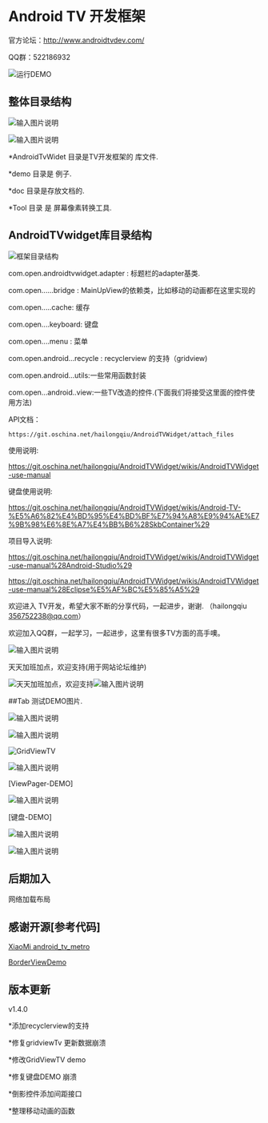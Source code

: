 # Android TV 开发框架

官方论坛：http://www.androidtvdev.com/ 

QQ群：522186932

![运行DEMO](https://git.oschina.net/hailongqiu/AndroidTVWidget/raw/master/doc/demo.gif?dir=0&filepath=doc%2Fdemo.gif&oid=f30160b097d319e464d106b39c6b5414acc9fdac&sha=9de6aa98d14c3c80d88f4dfb93a5064ba2614a81 "在这里输入图片标题")


## 整体目录结构

![输入图片说明](http://git.oschina.net/uploads/images/2016/0525/144035_11b9989b_111902.png "在这里输入图片标题")

![输入图片说明](http://git.oschina.net/uploads/images/2016/0525/144049_4f5dbe94_111902.png "在这里输入图片标题")

*AndroidTvWidet 目录是TV开发框架的 库文件.

*demo 目录是 例子.

*doc 目录是存放文档的.

*Tool 目录 是 屏幕像素转换工具.

## AndroidTVwidget库目录结构

![框架目录结构](http://git.oschina.net/uploads/images/2016/0505/155151_939fc32a_111902.png "在这里输入图片标题")

com.open.androidtvwidget.adapter : 标题栏的adapter基类.

com.open......bridge : MainUpView的依赖类，比如移动的动画都在这里实现的

com.open.....cache: 缓存

com.open....keyboard: 键盘

com.open....menu : 菜单

com.open.android...recycle : recyclerview 的支持（gridview)

com.open.android...utils:一些常用函数封装

com.open...android..view:一些TV改造的控件.(下面我们将接受这里面的控件使用方法)

API文档：

    https://git.oschina.net/hailongqiu/AndroidTVWidget/attach_files

使用说明: 

   https://git.oschina.net/hailongqiu/AndroidTVWidget/wikis/AndroidTVWidget-use-manual

键盘使用说明:
   
   https://git.oschina.net/hailongqiu/AndroidTVWidget/wikis/Android-TV-%E5%A6%82%E4%BD%95%E4%BD%BF%E7%94%A8%E9%94%AE%E7%9B%98%E6%8E%A7%E4%BB%B6%28SkbContainer%29

项目导入说明:
   
   https://git.oschina.net/hailongqiu/AndroidTVWidget/wikis/AndroidTVWidget-use-manual%28Android-Studio%29

   https://git.oschina.net/hailongqiu/AndroidTVWidget/wikis/AndroidTVWidget-use-manual%28Eclipse%E5%AF%BC%E5%85%A5%29


 欢迎进入 TV开发，希望大家不断的分享代码，一起进步，谢谢. （hailongqiu 356752238@qq.com）

欢迎加入QQ群，一起学习，一起进步，这里有很多TV方面的高手噢。
  
![输入图片说明](http://git.oschina.net/uploads/images/2016/0223/094451_e49419a7_111902.png "在这里输入图片标题")
 

天天加班加点，欢迎支持(用于网站论坛维护)

![天天加班加点，欢迎支持](http://git.oschina.net/uploads/images/2016/0310/133650_1cc016cc_111902.png "天天加班加点，欢迎支持")![输入图片说明](http://git.oschina.net/uploads/images/2016/0509/155346_0f462db8_111902.png "在这里输入图片标题")


##Tab 测试DEMO图片.
    
![输入图片说明](http://git.oschina.net/uploads/images/2016/0406/110716_e9f61513_111902.png "在这里输入图片标题")

![输入图片说明](http://git.oschina.net/uploads/images/2016/0406/110827_505fcc9c_111902.png "在这里输入图片标题")

![GridViewTV](http://git.oschina.net/uploads/images/2016/0428/112433_94b26833_111902.png "在这里输入图片标题")

![输入图片说明](http://git.oschina.net/uploads/images/2016/0406/110937_f5e73cf4_111902.png "在这里输入图片标题")

[ViewPager-DEMO]

![输入图片说明](http://git.oschina.net/uploads/images/2016/0406/111118_325845c8_111902.png "在这里输入图片标题")

[键盘-DEMO]

![输入图片说明](http://git.oschina.net/uploads/images/2016/0406/111129_38af8a29_111902.png "在这里输入图片标题")

![输入图片说明](http://git.oschina.net/uploads/images/2016/0422/204409_fc65ce11_111902.png "在这里输入图片标题")

## 后期加入
   
   网络加载布局

   
## 感谢开源[参考代码]
<p>
<a href="https://github.com/XiaoMi/android_tv_metro">XiaoMi android_tv_metro </a>
</p>
<p>
<a href="https://github.com/lf8289/BorderViewDemo">BorderViewDemo</a>
</p>


## 版本更新

v1.4.0 

*添加recyclerview的支持

*修复gridviewTv 更新数据崩溃

*修改GridViewTV demo

*修复键盘DEMO 崩溃

*倒影控件添加间距接口

*整理移动动画的函数